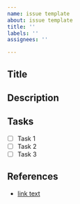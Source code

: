 ```yaml
---
name: issue template
about: issue template
title: ''
labels: ''
assignees: ''

---
```


## Title

## Description

## Tasks

- [ ] Task 1
- [ ] Task 2
- [ ] Task 3

## References

- [link text](https://www.naver.com/)
